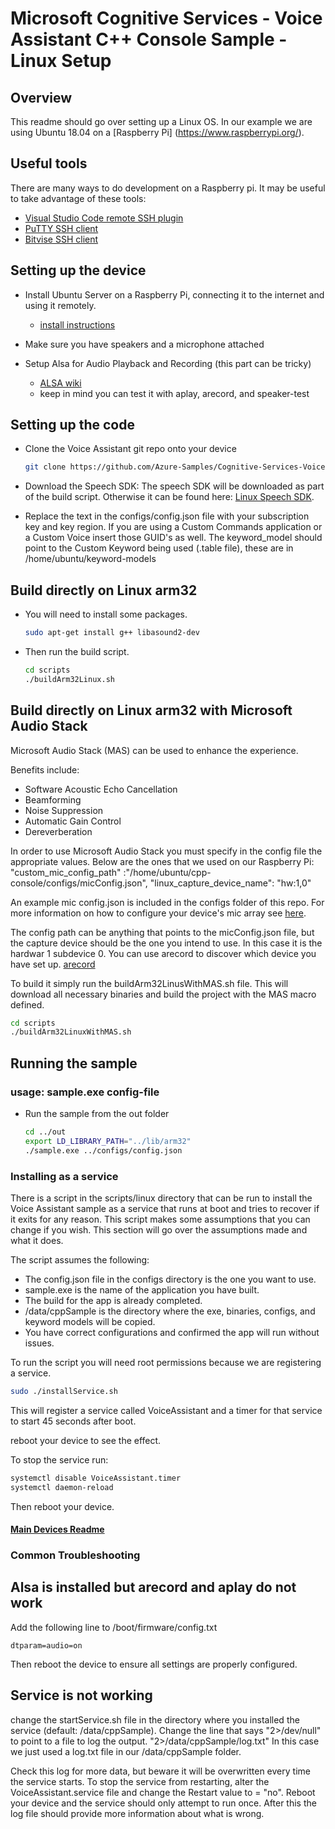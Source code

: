 # Microsoft Cognitive Services - Voice Assistant C++ Console Sample - Linux Setup

## Overview

This readme should go over setting up a Linux OS. In our example we are using Ubuntu 18.04 on a [Raspberry Pi] (https://www.raspberrypi.org/).

## Useful tools

There are many ways to do development on a Raspberry pi. It may be useful to take advantage of these tools:
* [Visual Studio Code remote SSH plugin](https://code.visualstudio.com/docs/remote/ssh)
* [PuTTY SSH client](https://www.chiark.greenend.org.uk/~sgtatham/putty/latest.html)
* [Bitvise SSH client](https://www.bitvise.com/)

## Setting up the device

* Install Ubuntu Server on a Raspberry Pi, connecting it to the internet and using it remotely.
  * [install instructions](https://ubuntu.com/tutorials/how-to-install-ubuntu-on-your-raspberry-pi)

* Make sure you have speakers and a microphone attached

* Setup Alsa for Audio Playback and Recording (this part can be tricky)
  * [ALSA wiki](https://wiki.archlinux.org/index.php/Advanced_Linux_Sound_Architecture)
  * keep in mind you can test it with aplay, arecord, and speaker-test

## Setting up the code

* Clone the Voice Assistant git repo onto your device

  ```sh
  git clone https://github.com/Azure-Samples/Cognitive-Services-Voice-Assistant.git
  ```

* Download the Speech SDK: The speech SDK will be downloaded as part of the build script. Otherwise it can be found here: [Linux Speech SDK](https://aka.ms/csspeech/linuxbinary).

* Replace the text in the configs/config.json file with your subscription key and key region. If you are using a Custom Commands application or a Custom Voice insert those GUID's as well. The keyword_model should point to the Custom Keyword being used (.table file), these are in /home/ubuntu/keyword-models

## Build directly on Linux arm32

* You will need to install some packages.

  ```sh
  sudo apt-get install g++ libasound2-dev
  ```

* Then run the build script.

  ```sh
  cd scripts
  ./buildArm32Linux.sh
  ```
  
## Build directly on Linux arm32 with Microsoft Audio Stack

Microsoft Audio Stack (MAS) can be used to enhance the experience.

Benefits include:
* Software Acoustic Echo Cancellation
* Beamforming
* Noise Suppression
* Automatic Gain Control
* Dereverberation

In order to use Microsoft Audio Stack you must specify in the config file the appropriate values. Below are the ones that we used on our Raspberry Pi:</br>
"custom_mic_config_path" :"/home/ubuntu/cpp-console/configs/micConfig.json",
"linux_capture_device_name": "hw:1,0"

An example mic config.json is included in the configs folder of this repo. For more information on how to configure your device's mic array see [here](https://docs.microsoft.com/en-us/azure/cognitive-services/speech-service/how-to-devices-microphone-array-configuration).

The config path can be anything that points to the micConfig.json file, but the capture device should be the one you intend to use. In this case it is the hardwar 1 subdevice 0. You can use arecord to discover which device you have set up. [arecord](https://linux.die.net/man/1/arecord)

To build it simply run the buildArm32LinusWithMAS.sh file. This will download all necessary binaries and build the project with the MAS macro defined.

```sh
cd scripts
./buildArm32LinuxWithMAS.sh
```


## Running the sample

### usage: sample.exe config-file

* Run the sample from the out folder

  ```sh
  cd ../out
  export LD_LIBRARY_PATH="../lib/arm32"
  ./sample.exe ../configs/config.json
  ```  

### Installing as a service

There is a script in the scripts/linux directory that can be run to install the Voice Assistant sample as a service that runs at boot and tries to recover if it exits for any reason. This script makes some assumptions that you can change if you wish. This section will go over the assumptions made and what it does.

The script assumes the following:
* The config.json file in the configs directory is the one you want to use.
* sample.exe is the name of the application you have built.
* The build for the app is already completed.
* /data/cppSample is the directory where the exe, binaries, configs, and keyword models will be copied.
* You have correct configurations and confirmed the app will run without issues.

To run the script you will need root permissions because we are registering a service.

  ```sh
  sudo ./installService.sh
  ```

This will register a service called VoiceAssistant and a timer for that service to start 45 seconds after boot.

reboot your device to see the effect.

To stop the service run:

  ```sh
  systemctl disable VoiceAssistant.timer
  systemctl daemon-reload
  ```
  
  Then reboot your device.
  
#### [Main Devices Readme](README.md)

### Common Troubleshooting

## Alsa is installed but arecord and aplay do not work

Add the following line to /boot/firmware/config.txt

    dtparam=audio=on
  
Then reboot the device to ensure all settings are properly configured.

## Service is not working

change the startService.sh file in the directory where you installed the service (default: /data/cppSample). Change the line that says "2>/dev/null" to point to a file to log the output. "2>/data/cppSample/log.txt" In this case we just used a log.txt file in our /data/cppSample folder.

Check this log for more data, but beware it will be overwritten every time the service starts. To stop the service from restarting, alter the VoiceAssistant.service file and change the Restart value to = "no". Reboot your device and the service should only attempt to run once. After this the log file should provide more information about what is wrong.
